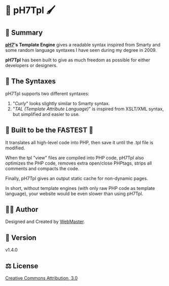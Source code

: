# 🎨 pH7Tpl 🖌️

## 🔭 Summary

**[pH7](https://github.com/pH-7)'s Template Engine** gives a readable syntax inspired from Smarty and some random language syntaxes I have seen during my degree in 2009.

**pH7Tpl** has been built to give as much freedom as possible for either developers or designers.


## 📖 The Syntaxes

pH7Tpl supports two different syntaxes:

1. "*Curly*" looks slightly similar to Smarty syntax.
2. "*TAL (Template Attribute Language)*" is inspired from XSLT/XML syntax, but simplified and easier to use.


## 💨 Built to be the FASTEST 🌠

It translates all high-level code into PHP, then save it until the .tpl file is modified.

When the tpl "view" files are compiled into PHP code, pH7Tpl also optimizes the PHP code, removes extra open/close PHPtags, strips all comments and compacts the code.

Finally, pH7Tpl gives an output static cache for non-dynamic pages.

In short, without template engines (with only raw PHP code as template language), your website would be even slower than using pH7Tpl.


## 👨‍🎨 Author

Designed and Created by [WebMaster](https://pierrehenry.be).


## 🔢 Version

v1.4.0


## ⚖️ License

[Creative Commons Attribution, 3.0](http://creativecommons.org/licenses/by/3.0/)
